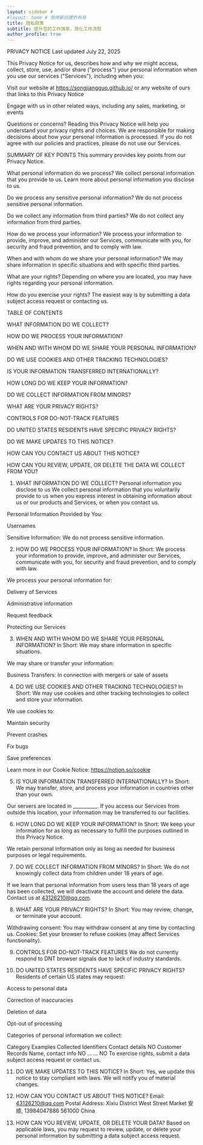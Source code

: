 ```yaml
---
layout: sidebar # 
#layout: home # 使用新创建的布局
title: 隐私政策
subtitle: 提升您的工作效率，简化工作流程
author_profile: true
---
```


PRIVACY NOTICE
Last updated July 22, 2025

This Privacy Notice for us, describes how and why we might access, collect, store, use, and/or share ("process") your personal information when you use our services ("Services"), including when you:

Visit our website at https://songjiangguo.github.io/ or any website of ours that links to this Privacy Notice

Engage with us in other related ways, including any sales, marketing, or events

Questions or concerns? Reading this Privacy Notice will help you understand your privacy rights and choices. We are responsible for making decisions about how your personal information is processed. If you do not agree with our policies and practices, please do not use our Services.

SUMMARY OF KEY POINTS
This summary provides key points from our Privacy Notice.

What personal information do we process?
We collect personal information that you provide to us. Learn more about personal information you disclose to us.

Do we process any sensitive personal information?
We do not process sensitive personal information.

Do we collect any information from third parties?
We do not collect any information from third parties.

How do we process your information?
We process your information to provide, improve, and administer our Services, communicate with you, for security and fraud prevention, and to comply with law.

When and with whom do we share your personal information?
We may share information in specific situations and with specific third parties.

What are your rights?
Depending on where you are located, you may have rights regarding your personal information.

How do you exercise your rights?
The easiest way is by submitting a data subject access request or contacting us.

TABLE OF CONTENTS

WHAT INFORMATION DO WE COLLECT?

HOW DO WE PROCESS YOUR INFORMATION?

WHEN AND WITH WHOM DO WE SHARE YOUR PERSONAL INFORMATION?

DO WE USE COOKIES AND OTHER TRACKING TECHNOLOGIES?

IS YOUR INFORMATION TRANSFERRED INTERNATIONALLY?

HOW LONG DO WE KEEP YOUR INFORMATION?

DO WE COLLECT INFORMATION FROM MINORS?

WHAT ARE YOUR PRIVACY RIGHTS?

CONTROLS FOR DO-NOT-TRACK FEATURES

DO UNITED STATES RESIDENTS HAVE SPECIFIC PRIVACY RIGHTS?

DO WE MAKE UPDATES TO THIS NOTICE?

HOW CAN YOU CONTACT US ABOUT THIS NOTICE?

HOW CAN YOU REVIEW, UPDATE, OR DELETE THE DATA WE COLLECT FROM YOU?

1. WHAT INFORMATION DO WE COLLECT?
Personal information you disclose to us
We collect personal information that you voluntarily provide to us when you express interest in obtaining information about us or our products and Services, or when you contact us.

Personal Information Provided by You:

Usernames

Sensitive Information:
We do not process sensitive information.

2. HOW DO WE PROCESS YOUR INFORMATION?
In Short: We process your information to provide, improve, and administer our Services, communicate with you, for security and fraud prevention, and to comply with law.

We process your personal information for:

Delivery of Services

Administrative information

Request feedback

Protecting our Services

3. WHEN AND WITH WHOM DO WE SHARE YOUR PERSONAL INFORMATION?
In Short: We may share information in specific situations.

We may share or transfer your information:

Business Transfers: In connection with mergers or sale of assets

4. DO WE USE COOKIES AND OTHER TRACKING TECHNOLOGIES?
In Short: We may use cookies and other tracking technologies to collect and store your information.

We use cookies to:

Maintain security

Prevent crashes

Fix bugs

Save preferences

Learn more in our Cookie Notice: https://notion.so/cookie

5. IS YOUR INFORMATION TRANSFERRED INTERNATIONALLY?
In Short: We may transfer, store, and process your information in countries other than your own.

Our servers are located in __________. If you access our Services from outside this location, your information may be transferred to our facilities.

6. HOW LONG DO WE KEEP YOUR INFORMATION?
In Short: We keep your information for as long as necessary to fulfill the purposes outlined in this Privacy Notice.

We retain personal information only as long as needed for business purposes or legal requirements.

7. DO WE COLLECT INFORMATION FROM MINORS?
In Short: We do not knowingly collect data from children under 18 years of age.

If we learn that personal information from users less than 18 years of age has been collected, we will deactivate the account and delete the data. Contact us at 43126210@qq.com.

8. WHAT ARE YOUR PRIVACY RIGHTS?
In Short: You may review, change, or terminate your account.

Withdrawing consent: You may withdraw consent at any time by contacting us.
Cookies: Set your browser to refuse cookies (may affect Services functionality).

9. CONTROLS FOR DO-NOT-TRACK FEATURES
We do not currently respond to DNT browser signals due to lack of industry standards.

10. DO UNITED STATES RESIDENTS HAVE SPECIFIC PRIVACY RIGHTS?
Residents of certain US states may request:

Access to personal data

Correction of inaccuracies

Deletion of data

Opt-out of processing

Categories of personal information we collect:

Category	Examples	Collected
Identifiers	Contact details	NO
Customer Records	Name, contact info	NO
...	...	NO
To exercise rights, submit a data subject access request or contact us.

11. DO WE MAKE UPDATES TO THIS NOTICE?
In Short: Yes, we update this notice to stay compliant with laws.
We will notify you of material changes.

12. HOW CAN YOU CONTACT US ABOUT THIS NOTICE?
Email: 43126210@qq.com
Postal Address:
Xixiu District West Street Market
安顺, 13984047886
561000
China

13. HOW CAN YOU REVIEW, UPDATE, OR DELETE YOUR DATA?
Based on applicable laws, you may request to review, update, or delete your personal information by submitting a data subject access request.